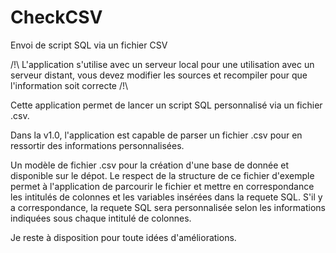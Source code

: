 # CheckCSV
Envoi de script SQL via un fichier CSV

/!\ L'application s'utilise avec un serveur local pour une utilisation avec un serveur distant, vous devez modifier les sources et
recompiler pour que l'information soit correcte /!\

Cette application permet de lancer un script SQL personnalisé via un fichier .csv.

Dans la v1.0, l'application est capable de parser un fichier .csv pour en ressortir des informations personnalisées.

Un modèle de fichier .csv pour la création d'une base de donnée et disponible sur le dépot. Le respect de la structure de ce fichier
d'exemple permet à l'application de parcourir le fichier et mettre en correspondance les intitulés de colonnes et les variables insérées
dans la requete SQL. S'il y a correspondance, la requete SQL sera personnalisée selon les informations indiquées sous chaque intitulé de
colonnes.

Je reste à disposition pour toute idées d'améliorations.
